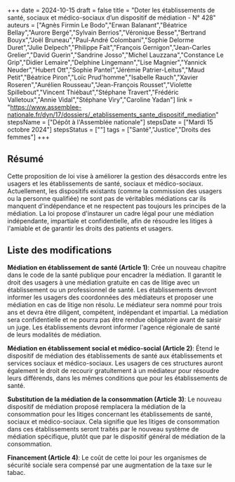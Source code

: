 +++
date = 2024-10-15
draft = false
title = "Doter les établissements de santé, sociaux et médico-sociaux d’un dispositif de médiation - N° 428"
auteurs = ["Agnès Firmin Le Bodo","Erwan Balanant","Béatrice Bellay","Aurore Bergé","Sylvain Berrios","Véronique Besse","Bertrand Bouyx","Joël Bruneau","Paul-André Colombani","Sophie Delorme Duret","Julie Delpech","Philippe Fait","François Gernigon","Jean-Carles Grelier","David Guerin","Sandrine Josso","Michel Lauzzana","Constance Le Grip","Didier Lemaire","Delphine Lingemann","Lise Magnier","Yannick Neuder","Hubert Ott","Sophie Pantel","Jérémie Patrier-Leitus","Maud Petit","Béatrice Piron","Loïc Prud'homme","Isabelle Rauch","Xavier Roseren","Aurélien Rousseau","Jean-François Rousset","Violette Spillebout","Vincent Thiébaut","Stéphane Travert","Frédéric Valletoux","Annie Vidal","Stéphane Viry","Caroline Yadan"]
link = "https://www.assemblee-nationale.fr/dyn/17/dossiers/_etablissements_sante_dispositif_mediation"
stepsName = ["Dépôt à l'Assemblée nationale"]
stepsDate = ["Mardi 15 octobre 2024"]
stepsStatus = [""]
tags = ["Santé","Justice","Droits des femmes"]
+++

## Résumé

Cette proposition de loi vise à améliorer la gestion des désaccords entre les usagers et les établissements de santé, sociaux et médico-sociaux. Actuellement, les dispositifs existants (comme la commission des usagers ou la personne qualifiée) ne sont pas de véritables médiations car ils manquent d'indépendance et ne respectent pas toujours les principes de la médiation. La loi propose d'instaurer un cadre légal pour une médiation indépendante, impartiale et confidentielle, afin de résoudre les litiges à l'amiable et de garantir les droits des patients et usagers.

## Liste des modifications

**Médiation en établissement de santé (Article 1)**: Crée un nouveau chapitre dans le code de la santé publique pour encadrer la médiation. Il garantit le droit des usagers à une médiation gratuite en cas de litige avec un établissement ou un professionnel de santé. Les établissements devront informer les usagers des coordonnées des médiateurs et proposer une médiation en cas de litige non résolu. Le médiateur sera nommé pour trois ans et devra être diligent, compétent, indépendant et impartial. La médiation sera confidentielle et ne pourra pas être rendue obligatoire avant de saisir un juge. Les établissements devront informer l'agence régionale de santé de leurs modalités de médiation.

**Médiation en établissement social et médico-social (Article 2)**: Étend le dispositif de médiation des établissements de santé aux établissements et services sociaux et médico-sociaux. Les usagers de ces structures auront également le droit de recourir gratuitement à un médiateur pour résoudre leurs différends, dans les mêmes conditions que pour les établissements de santé.

**Substitution de la médiation de la consommation (Article 3)**: Le nouveau dispositif de médiation proposé remplacera la médiation de la consommation pour les litiges concernant les établissements de santé, sociaux et médico-sociaux. Cela signifie que les litiges de consommation dans ces établissements seront traités par le nouveau système de médiation spécifique, plutôt que par le dispositif général de médiation de la consommation.

**Financement (Article 4)**: Le coût de cette loi pour les organismes de sécurité sociale sera compensé par une augmentation de la taxe sur le tabac.
